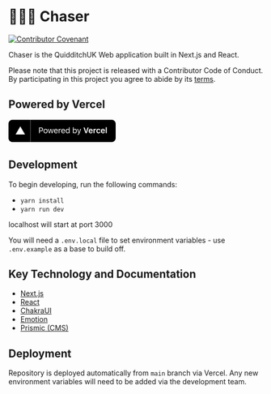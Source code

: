 # 🤾‍♀️🏐 Chaser

[![Contributor Covenant](https://img.shields.io/badge/Contributor%20Covenant-v2.0%20adopted-ff69b4.svg)](CODE_OF_CONDUCT.md) 

Chaser is the QuidditchUK Web application built in Next.js and React.

Please note that this project is released with a Contributor Code of Conduct. By participating in this project you agree to abide by its [terms](CODE_OF_CONDUCT.md).

## Powered by Vercel

<p align="left">
  <a aria-label="Vercel logo" href="https://vercel.com/?utm_source=quidditchuk">
    <img src="public/images/powered-by-vercel.svg" width="212" height="44">
  </a>
</p>

## Development

To begin developing, run the following commands:

- `yarn install`
- `yarn run dev`

localhost will start at port 3000

You will need a `.env.local` file to set environment variables - use `.env.example` as a base to build off.

## Key Technology and Documentation

- [Next.js](https://nextjs.org/docs)
- [React](https://reactjs.org/docs/getting-started.html)
- [ChakraUI](https://chakra-ui.com/docs/getting-started)
- [Emotion](https://emotion.sh/docs/introduction)
- [Prismic (CMS)](https://prismic.io/docs/reactjs/getting-started/getting-started-from-scratch)

## Deployment

Repository is deployed automatically from `main` branch via Vercel. Any new environment variables will need to be added via the development team.

